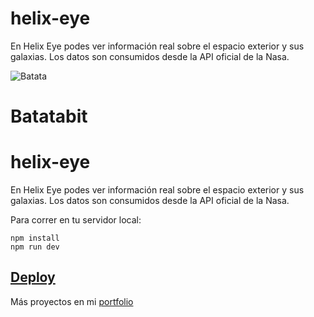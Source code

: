 # helix-eye
En Helix Eye podes ver información real sobre el espacio exterior y sus galaxias. Los datos son consumidos desde la API oficial de la Nasa. 

![Batata](https://drive.google.com/file/d/1HP_YdDYMosAp6wwagaMzvzdk39uwqxGJ/view)
# Batatabit

# helix-eye
En Helix Eye podes ver información real sobre el espacio exterior y sus galaxias. Los datos son consumidos desde la API oficial de la Nasa. 

Para correr en tu servidor local:
```
npm install
npm run dev
```

[Deploy](https://helix-eye.web.app/)
---
Más proyectos en mi [portfolio](https://juliansafadi-app.web.app/)
